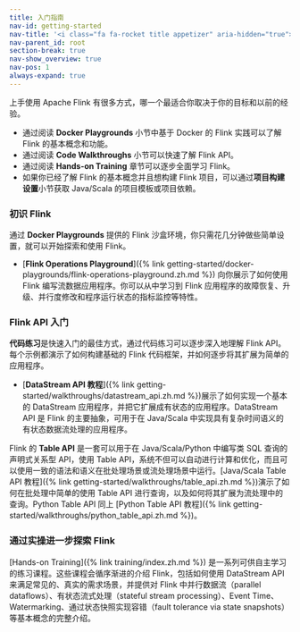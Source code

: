 ```yaml
---
title: 入门指南
nav-id: getting-started
nav-title: '<i class="fa fa-rocket title appetizer" aria-hidden="true"></i> Getting Started'
nav-parent_id: root
section-break: true
nav-show_overview: true
nav-pos: 1
always-expand: true
---
```

<!--
Licensed to the Apache Software Foundation (ASF) under one
or more contributor license agreements.  See the NOTICE file
distributed with this work for additional information
regarding copyright ownership.  The ASF licenses this file
to you under the Apache License, Version 2.0 (the
"License"); you may not use this file except in compliance
with the License.  You may obtain a copy of the License at

  http://www.apache.org/licenses/LICENSE-2.0

Unless required by applicable law or agreed to in writing,
software distributed under the License is distributed on an
"AS IS" BASIS, WITHOUT WARRANTIES OR CONDITIONS OF ANY
KIND, either express or implied.  See the License for the
specific language governing permissions and limitations
under the License.
-->

上手使用 Apache Flink 有很多方式，哪一个最适合你取决于你的目标和以前的经验。

* 通过阅读 **Docker Playgrounds** 小节中基于 Docker 的 Flink 实践可以了解 Flink 的基本概念和功能。
* 通过阅读 **Code Walkthroughs** 小节可以快速了解 Flink API。
* 通过阅读 **Hands-on Training** 章节可以逐步全面学习 Flink。
* 如果你已经了解 Flink 的基本概念并且想构建 Flink 项目，可以通过**项目构建设置**小节获取 Java/Scala 的项目模板或项目依赖。

### 初识 Flink

通过 **Docker Playgrounds** 提供的 Flink 沙盒环境，你只需花几分钟做些简单设置，就可以开始探索和使用 Flink。

* [**Flink Operations Playground**]({% link getting-started/docker-playgrounds/flink-operations-playground.zh.md %}) 向你展示了如何使用 Flink 编写流数据应用程序。你可以从中学习到 Flink 应用程序的故障恢复、升级、并行度修改和程序运行状态的指标监控等特性。

### Flink API 入门

**代码练习**是快速入门的最佳方式，通过代码练习可以逐步深入地理解 Flink API。每个示例都演示了如何构建基础的 Flink 代码框架，并如何逐步将其扩展为简单的应用程序。

* [**DataStream API 教程**]({% link getting-started/walkthroughs/datastream_api.zh.md %})展示了如何实现一个基本的 DataStream 应用程序，并把它扩展成有状态的应用程序。DataStream API 是 Flink 的主要抽象，可用于在 Java/Scala 中实现具有复杂时间语义的有状态数据流处理的应用程序。

Flink 的 **Table API** 是一套可以用于在 Java/Scala/Python 中编写类 SQL 查询的声明式关系型 API，使用 Table API，系统不但可以自动进行计算和优化，而且可以使用一致的语法和语义在批处理场景或流处理场景中运行。[Java/Scala Table API 教程]({% link getting-started/walkthroughs/table_api.zh.md %})演示了如何在批处理中简单的使用 Table API 进行查询，以及如何将其扩展为流处理中的查询。Python Table API 同上 [Python Table API 教程]({% link getting-started/walkthroughs/python_table_api.zh.md %})。

### 通过实操进一步探索 Flink

[Hands-on Training]({% link training/index.zh.md %}) 是一系列可供自主学习的练习课程。这些课程会循序渐进的介绍 Flink，包括如何使用 DataStream API 来满足常见的、真实的需求场景，并提供对 Flink 中并行数据流（parallel dataflows）、有状态流式处理（stateful stream processing）、Event Time、Watermarking、通过状态快照实现容错（fault tolerance via state snapshots）等基本概念的完整介绍。
